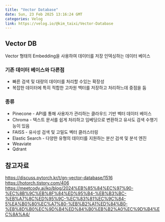 ```yaml
---
title: "Vector Database"
date: Sun, 23 Feb 2025 13:16:24 GMT
categories: Velog
link: https://velog.io/@kim_taixi/Vector-Database
---
```


<h2 id="vector-db">Vector DB</h2>
<p>Vector 형태의 Embedding을 사용하여 데이터를 저장 인덱싱하는 데이터 베이스
<img alt="" src="https://velog.velcdn.com/images/kim_taixi/post/48c0f1c9-3c21-48b1-9c17-c4977b912a88/image.png" /></p>
<h3 id="기존-데이터-베이스와-다른점">기존 데이터 베이스와 다른점</h3>
<ul>
<li>빠른 검색 및 대량의 데이터를 처리할 수있는 확장성</li>
<li>복잡한 데이터에 특히 적합한 고차원 백터를 저장하고 처리하느데 중점을 둠</li>
</ul>
<h3 id="종류">종류</h3>
<ul>
<li>Pinecone - API를 통해 사용자가 관리하는 클라우드 기반 벡터 데이터 베이스 </li>
<li>Chroma - 텍스트 문서를 쉽게 처리하고 임베딩으로 변환하고 유사도 검색 수행기능이 있음</li>
<li>FAISS - 유사성 검색 및 고밀도 벡터 클러스터링</li>
<li>Elastic Search - 다양한 유형의 데이터를 지원하는 분산 검색 및 분석 엔진</li>
<li>Weaviate</li>
<li>Qdrant</li>
</ul>
<h2 id="참고자료">참고자료</h2>
<p> <a href="https://discuss.pytorch.kr/t/gn-vector-database/1516">https://discuss.pytorch.kr/t/gn-vector-database/1516</a>
 <a href="https://hotorch.tistory.com/406">https://hotorch.tistory.com/406</a>
 <a href="https://meetcody.ai/ko/blog/2024%EB%85%84%EC%97%90-%EC%8B%9C%EB%8F%84%ED%95%B4-%EB%B3%BC-%EB%A7%8C%ED%95%9C-%EC%83%81%EC%9C%84-5%EA%B0%80%EC%A7%80-%EB%B2%A1%ED%84%B0-%EB%8D%B0%EC%9D%B4%ED%84%B0%EB%B2%A0%EC%9D%B4%EC%8A%A4/">https://meetcody.ai/ko/blog/2024%EB%85%84%EC%97%90-%EC%8B%9C%EB%8F%84%ED%95%B4-%EB%B3%BC-%EB%A7%8C%ED%95%9C-%EC%83%81%EC%9C%84-5%EA%B0%80%EC%A7%80-%EB%B2%A1%ED%84%B0-%EB%8D%B0%EC%9D%B4%ED%84%B0%EB%B2%A0%EC%9D%B4%EC%8A%A4/</a></p>
